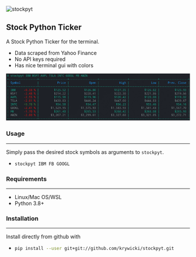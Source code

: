 ![stockpyt](https://github.com/krywicki/stockpyt/workflows/build/badge.svg)

## Stock Python Ticker

A Stock Python Ticker for the terminal.

- Data scraped from Yahoo Finance
- No API keys required
- Has nice terminal gui with colors

![image](./images/terminal-ticker-display.png)

### Usage
---

Simply pass the desired stock symbols as arguments to ```stockpyt```.

-   ```bash
    stockpyt IBM FB GOOGL
    ```

### Requirements
---

- Linux/Mac OS/WSL
- Python 3.8+

### Installation
---

Install directly from github with

-   ```bash
    pip install --user git+git://github.com/krywicki/stockpyt.git
    ```


